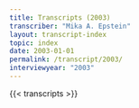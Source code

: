 ```yaml
---
title: Transcripts (2003)
transcriber: "Mika A. Epstein"
layout: transcript-index
topic: index
date: 2003-01-01
permalink: /transcript/2003/
interviewyear: "2003"
---
```


{{< transcripts >}}
